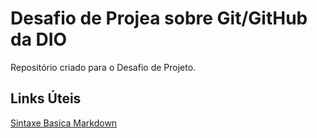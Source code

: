 # Desafio de Projea  sobre Git/GitHub da DIO
Repositório  criado para o Desafio  de Projeto.

## Links Úteis
[Sintaxe Basica Markdown](https://www.markdownguide.org)
